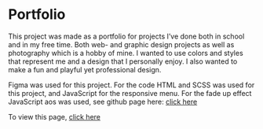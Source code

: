 # Portfolio

This project was made as a portfolio for projects I’ve done both in school and in my free time. Both web- and graphic design projects as well as photography which is a hobby of mine. I wanted to use colors and styles that represent me and a design that I personally enjoy. I also wanted to make a fun and playful yet professional design.

Figma was used for this project. 
For the code HTML and SCSS was used for this project, and JavaScript for the responsive menu. For the fade up effect JavaScript aos was used, see github page here: [click here](https://github.com/michalsnik/aos) 

To view this page, [click here](https://zeebracorn.github.io/)

